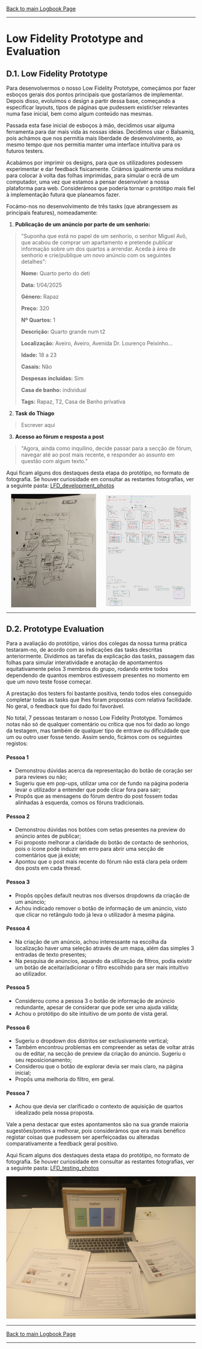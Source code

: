 [Back to main Logbook Page](../hci_logbook.md)

---
# Low Fidelity Prototype and Evaluation

## D.1. Low Fidelity Prototype
Para desenvolvermos o nosso Low Fidelity Prototype, começámos por fazer esboços gerais dos pontos principais que gostaríamos de implementar. Depois disso, evoluímos o design a partir dessa base, começando a especificar layouts, tipos de páginas que pudessem existir/ser relevantes numa fase inicial, bem como algum conteúdo nas mesmas.

Passada esta fase inicial de esboços à mão, decidimos usar alguma ferramenta para dar mais vida às nossas ideias. Decidimos usar o Balsamiq, pois achámos que nos permitia mais liberdade de desenvolvimento, ao mesmo tempo que nos permitia manter uma interface intuitiva para os futuros testers.

Acabámos por imprimir os designs, para que os utilizadores podessem experimentar e dar feedback fisicamente. Criámos igualmente uma moldura para colocar à volta das folhas imprimidas, para simular o ecrã de um computador, uma vez que estamos a pensar desenvolver a nossa plataforma para web. Considerámos que poderia tornar o protótipo mais fiel à implementação futura que planeamos fazer.

Focámo-nos no desenvolvimento de três tasks (que abrangessem as principais features), nomeadamente:
1. **Publicação de um anúncio por parte de um senhorio:**
>"Suponha que está no papel de um senhorio, o senhor Miguel Avô, que acabou de comprar um apartamento e pretende publicar informação sobre um dos quartos a arrendar. Aceda à área de senhorio e crie/publique um novo anúncio com os seguintes detalhes":
>
>**Nome:** Quarto perto do deti
>
>**Data:** 1/04/2025
>
>**Género:** Rapaz
>
>**Preço:** 320
>
>**Nº Quartos:** 1
>
>**Descrição:** Quarto grande num t2
>
>**Localização:** Aveiro, Aveiro, Avenida Dr. Lourenço Peixinho…
>
>**Idade:** 18 a 23
>
>**Casais:** Não
>
>**Despesas incluídas:** Sim
>
>**Casa de banho:** individual
>
>**Tags:** Rapaz, T2, Casa de Banho privativa

2. **Task do Thiago**
> Escrever aqui

3. **Acesso ao fórum e resposta a post**
>"Agora, ainda como inquilino, decide passar para a secção de fórum, navegar até ao post mais recente, e responder ao assunto em questão com algum texto."

Aqui ficam alguns dos destaques desta etapa do protótipo, no formato de fotografia. Se houver curiosidade em consultar as restantes fotografias, ver a seguinte pasta: [LFD_development_photos](./LFD_development_photos/)

<div style="display: flex; justify-content: space-around; align-items: center;">
  <img src="./LFD_development_photos/First_sketch.jpeg" alt="First Sketch" style="width: 45%;"/>
  <img src="./LFD_development_photos/Improved_version.jpeg" alt="Improved Version" style="width: 45%;"/>
</div>


---
## D.2. Prototype Evaluation

Para a avaliação do protótipo, vários dos colegas da nossa turma prática testaram-no, de acordo com as indicações das tasks descritas anteriormente. Dividimos as tarefas da explicação das tasks, passagem das folhas para simular interatividade e anotação de apontamentos equitativamente pelos 3 membros do grupo, rodando entre todos dependendo de quantos membros estivessem presentes no momento em que um novo teste fosse começar.

A prestação dos testers foi bastante positiva, tendo todos eles conseguido completar todas as tasks que lhes foram propostas com relativa facilidade. No geral, o feedback que foi dado foi favorável.

No total, 7 pessoas testaram o nosso Low Fidelity Prototype. Tomámos notas não só de qualquer comentário ou crítica que nos foi dado ao longo da testagem, mas também de qualquer tipo de entrave ou dificuldade que um ou outro user fosse tendo. Assim sendo, ficámos com os seguintes registos:

#### Pessoa 1
- Demonstrou dúvidas acerca da representação do botão de coração ser para reviews ou não;
- Sugeriu que em pop-ups, utilizar uma cor de fundo na página poderia levar o utilizador a entender que pode clicar fora para sair;
- Propôs que as mensagens do fórum dentro do post fossem todas alinhadas à esquerda, comos os fóruns tradicionais.

#### Pessoa 2
- Demonstrou dúvidas nos botões com setas presentes na preview do anúncio antes de publicar;
- Foi proposto melhorar a claridade do botão de contacto de senhorios, pois o ícone pode induzir em erro para abrir uma secção de comentários que já existe;
- Apontou que o post mais recente do fórum não está clara pela ordem dos posts em cada thread. 

#### Pessoa 3
- Propôs opções default neutras nos diversos dropdowns da criação de um anúncio;
- Achou indicado remover o botão de informação de um anúncio, visto que clicar no retângulo todo já leva o utilizador à mesma página.

#### Pessoa 4
- Na criação de um anúncio, achou interessante na escolha da localização haver uma seleção através de um mapa, além das simples 3 entradas de texto presentes;
- Na pesquisa de anúncios, aquando da utilização de filtros, podia existir um botão de aceitar/adicionar o filtro escolhido para ser mais intuitivo ao utilizador. 

#### Pessoa 5
- Considerou como a pessoa 3 o botão de informação de anúncio redundante, apesar de considerar que pode ser uma ajuda válida;
- Achou o protótipo do site intuitivo de um ponto de vista geral.
  
#### Pessoa 6
- Sugeriu o dropdown dos distritos ser exclusivamente vertical;
- Também encontrou problemas em compreender as setas de voltar atrás ou de editar, na secção de preview da criação do anúncio. Sugeriu o seu reposicionamento;
- Considerou que o botão de explorar devia ser mais claro, na página inicial;
- Propôs uma melhoria do filtro, em geral.
  
#### Pessoa 7 
- Achou que devia ser clarificado o contexto de aquisição de quartos idealizado pela nossa proposta.

Vale a pena destacar que estes apontamentos são na sua grande maioria sugestões/pontos a melhorar, pois considerámos que era mais benéfico registar coisas que pudessem ser aperfeiçoadas ou alteradas comparativamente a feedback geral positivo.

Aqui ficam alguns dos destaques desta etapa do protótipo, no formato de fotografia. Se houver curiosidade em consultar as restantes fotografias, ver a seguinte pasta: [LFD_testing_photos](./LFD_testing_photos/)

![Full_setup](./LFD_testing_photos/Full_setup.jpg)

---
[Back to main Logbook Page](../hci_logbook.md)

---

